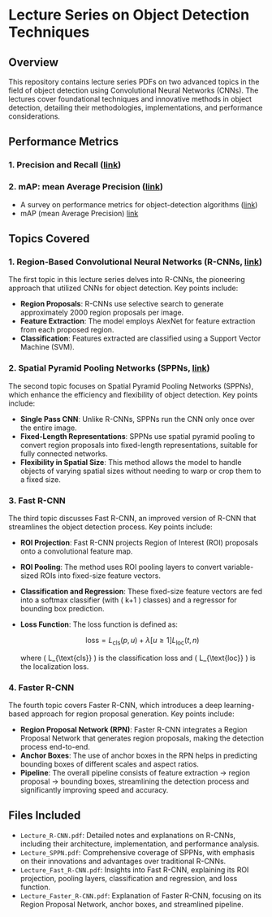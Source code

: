 # Lecture Series on Object Detection Techniques

## Overview
This repository contains lecture series PDFs on two advanced topics in the field of object detection using Convolutional Neural Networks (CNNs). The lectures cover foundational techniques and innovative methods in object detection, detailing their methodologies, implementations, and performance considerations.

## Performance Metrics

### 1. Precision and Recall ([link](https://github.com/ccho0208/2024-summer-project_Deep-Learning/blob/main/3_lectures_detection/0a%20-%20Precision%20and%20Recall.pdf))

### 2. mAP: mean Average Precision ([link](https://github.com/ccho0208/2024-summer-project_Deep-Learning/blob/main/3_lectures_detection/0b%20-%20mAP.pdf))
- A survey on performance metrics for object-detection algorithms ([link](https://www.youtube.com/watch?v=c45jSJ3WGds&list=PLoEMreTa9CNm18TPHIYm3t2CLIqxLxzYD&index=1))
- mAP (mean Average Precision) [link](https://jonathan-hui.medium.com/map-mean-average-precision-for-object-detection-45c121a31173)

## Topics Covered

### 1. Region-Based Convolutional Neural Networks (R-CNNs, [link](https://arxiv.org/pdf/1311.2524))
The first topic in this lecture series delves into R-CNNs, the pioneering approach that utilized CNNs for object detection. Key points include:
- **Region Proposals**: R-CNNs use selective search to generate approximately 2000 region proposals per image.
- **Feature Extraction**: The model employs AlexNet for feature extraction from each proposed region.
- **Classification**: Features extracted are classified using a Support Vector Machine (SVM).

### 2. Spatial Pyramid Pooling Networks (SPPNs, [link](https://arxiv.org/pdf/1406.4729))
The second topic focuses on Spatial Pyramid Pooling Networks (SPPNs), which enhance the efficiency and flexibility of object detection. Key points include:
- **Single Pass CNN**: Unlike R-CNNs, SPPNs run the CNN only once over the entire image.
- **Fixed-Length Representations**: SPPNs use spatial pyramid pooling to convert region proposals into fixed-length representations, suitable for fully connected networks.
- **Flexibility in Spatial Size**: This method allows the model to handle objects of varying spatial sizes without needing to warp or crop them to a fixed size.

### 3. Fast R-CNN
The third topic discusses Fast R-CNN, an improved version of R-CNN that streamlines the object detection process. Key points include:
- **ROI Projection**: Fast R-CNN projects Region of Interest (ROI) proposals onto a convolutional feature map.
- **ROI Pooling**: The method uses ROI pooling layers to convert variable-sized ROIs into fixed-size feature vectors.
- **Classification and Regression**: These fixed-size feature vectors are fed into a softmax classifier (with \( k+1 \) classes) and a regressor for bounding box prediction.
- **Loss Function**: The loss function is defined as:

  $$
  \text{loss} = L_{\text{cls}}(p,u) + \lambda [u \geq 1] L_{\text{loc}}(t,n)
  $$

  where \( L_{\text{cls}} \) is the classification loss and \( L_{\text{loc}} \) is the localization loss.

### 4. Faster R-CNN
The fourth topic covers Faster R-CNN, which introduces a deep learning-based approach for region proposal generation. Key points include:
- **Region Proposal Network (RPN)**: Faster R-CNN integrates a Region Proposal Network that generates region proposals, making the detection process end-to-end.
- **Anchor Boxes**: The use of anchor boxes in the RPN helps in predicting bounding boxes of different scales and aspect ratios.
- **Pipeline**: The overall pipeline consists of feature extraction -> region proposal -> bounding boxes, streamlining the detection process and significantly improving speed and accuracy.

## Files Included
- `Lecture_R-CNN.pdf`: Detailed notes and explanations on R-CNNs, including their architecture, implementation, and performance analysis.
- `Lecture_SPPN.pdf`: Comprehensive coverage of SPPNs, with emphasis on their innovations and advantages over traditional R-CNNs.
- `Lecture_Fast_R-CNN.pdf`: Insights into Fast R-CNN, explaining its ROI projection, pooling layers, classification and regression, and loss function.
- `Lecture_Faster_R-CNN.pdf`: Explanation of Faster R-CNN, focusing on its Region Proposal Network, anchor boxes, and streamlined pipeline.
